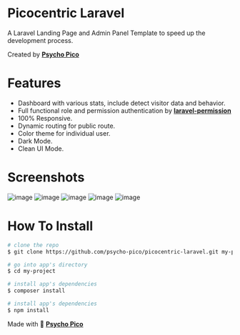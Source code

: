 # Picocentric Laravel

A Laravel Landing Page and Admin Panel Template to speed up the development process.

Created by **[Psycho Pico](https://github.com/psycho-pico)**

# Features
- Dashboard with various stats, include detect visitor data and behavior.
- Full functional role and permission authentication by **[laravel-permission](https://github.com/spatie/laravel-permission)**
- 100% Responsive.
- Dynamic routing for public route.
- Color theme for individual user.
- Dark Mode.
- Clean UI Mode.

# Screenshots
![image](https://user-images.githubusercontent.com/25912250/180639898-11b41c4e-8bf5-4c5a-bd04-d8ddde41b413.png)
![image](https://user-images.githubusercontent.com/25912250/180639993-b75e5e15-98ca-4bf4-86ef-d86c1457d465.png)
![image](https://user-images.githubusercontent.com/25912250/180639964-1834dbbe-2563-4993-8a8b-54d5db799c72.png)
![image](https://user-images.githubusercontent.com/25912250/180639952-c1787cd5-114f-453b-aa10-8275405e1d3e.png)
![image](https://user-images.githubusercontent.com/25912250/180640893-bf8f8b2a-348f-4c21-a7c9-b7fa5528504b.png)


# How To Install
``` bash
# clone the repo
$ git clone https://github.com/psycho-pico/picocentric-laravel.git my-project

# go into app's directory
$ cd my-project

# install app's dependencies
$ composer install

# install app's dependencies
$ npm install

```



Made with 🤘 **[Psycho Pico](https://github.com/psycho-pico)**
